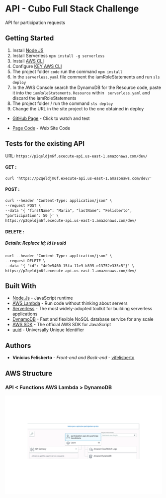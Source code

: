 # API - Cubo Full Stack Challenge

API for participation requests

## Getting Started

1. Install [Node JS](https://nodejs.org/en/download/)
2. Install Serverless `npm install -g serverless`
3. Install [AWS CLI](https://aws.amazon.com/pt/cli/)
4. Configure [KEY AWS CLI](https://docs.aws.amazon.com/pt_br/cli/latest/userguide/cli-chap-configure.html)
5. The project folder `code` run the command `npm install`
6. In the `serverless.yaml` file comment the iamRoleStatements and run `sls deploy`
7. In the AWS Console search the DynamoDB for the Resource code, paste it into the `iamRoleStatements.Resource` within ` serverless.yaml` and discard the iamRoleStatements
8. The project folder / run the command `sls deploy`
9. Change the URL in the site project to the one obtained in deploy

* [GitHub Page](https://vifelisberto.github.io/Cubo-FullStack-Challenge) - Click to watch and test

* [Page Code](https://github.com/vifelisberto/Cubo-FullStack-Challenge) - Web Site Code

## Tests for the existing API

URL: `https://p2qeldjm6f.execute-api.us-east-1.amazonaws.com/dev/`

#### GET :
    
    curl 'https://p2qeldjm6f.execute-api.us-east-1.amazonaws.com/dev/'

#### POST :

    curl --header "Content-Type: application/json" \
    --request POST \
    --data '{ "firstName": "Maria", "lastName": "Felisberto", "participation": 50 }' \
    https://p2qeldjm6f.execute-api.us-east-1.amazonaws.com/dev/

#### DELETE :
##### Details: Replace id; id is uuid

    curl --header "Content-Type: application/json" \
    --request DELETE \
    --data '{ "id": "4d9e5460-15fa-11e9-b395-e13752e335c5"}' \
    https://p2qeldjm6f.execute-api.us-east-1.amazonaws.com/dev/

## Built With

* [Node.Js](https://nodejs.org/en/) - JavaScript runtime
* [AWS Lambda](https://aws.amazon.com/pt/lambda/) - Run code without thinking about servers
* [Serverless](https://serverless.com/) - The most widely-adopted toolkit for building serverless applications
* [DynamoDB](https://aws.amazon.com/pt/dynamodb/) - Fast and flexible NoSQL database service for any scale
* [AWS SDK](https://aws.amazon.com/pt/sdk-for-node-js/) - The official AWS SDK for JavaScript
* [uuid](https://www.npmjs.com/package/uuid) - Universally Unique Identifier

## Authors

* **Vinícius Felisberto** - *Front-end and Back-end* - [vifelisberto](https://github.com/vifelisberto)

## AWS Structure

### API < Functions AWS Lambda > DynamoDB

![ DynamoDB < Function > API](AWS.png)